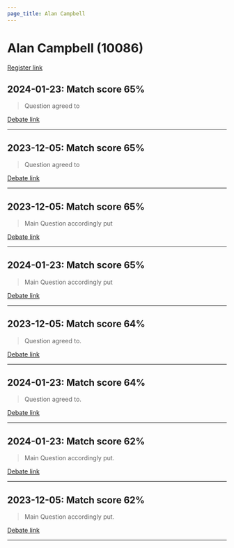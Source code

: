 ```yaml
---
page_title: Alan Campbell
---
```


# Alan Campbell  (10086)

[Register link](https://www.theyworkforyou.com/mp/10086/register)



## 2024-01-23: Match score 65%

>Question agreed to

[Debate link](https://www.theyworkforyou.com/debates/?id=2024-01-23f.267.3) 

---



## 2023-12-05: Match score 65%

>Question agreed to

[Debate link](https://www.theyworkforyou.com/debates/?id=2023-12-05a.313.4) 

---



## 2023-12-05: Match score 65%

>Main Question accordingly put

[Debate link](https://www.theyworkforyou.com/debates/?id=2023-12-05a.313.4) 

---



## 2024-01-23: Match score 65%

>Main Question accordingly put

[Debate link](https://www.theyworkforyou.com/debates/?id=2024-01-23f.267.3) 

---



## 2023-12-05: Match score 64%

>Question agreed to.

[Debate link](https://www.theyworkforyou.com/debates/?id=2023-12-05a.313.4) 

---



## 2024-01-23: Match score 64%

>Question agreed to.

[Debate link](https://www.theyworkforyou.com/debates/?id=2024-01-23f.267.3) 

---



## 2024-01-23: Match score 62%

>Main Question accordingly put.

[Debate link](https://www.theyworkforyou.com/debates/?id=2024-01-23f.267.3) 

---



## 2023-12-05: Match score 62%

>Main Question accordingly put.

[Debate link](https://www.theyworkforyou.com/debates/?id=2023-12-05a.313.4) 

---

